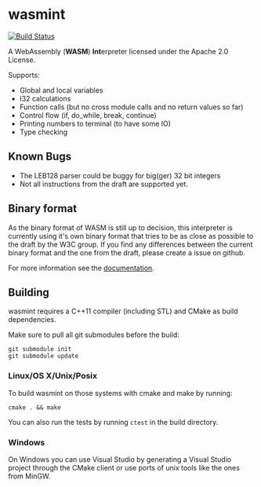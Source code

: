 # wasmint
[![Build Status](https://travis-ci.org/Teemperor/wasmint.svg?branch=master)](https://travis-ci.org/Teemperor/wasmint)

A WebAssembly (**WASM**) **Int**erpreter licensed under the Apache 2.0 License.

Supports:

* Global and local variables
* I32 calculations
* Function calls (but no cross module calls and no return values so far)
* Control flow (if, do_while, break, continue)
* Printing numbers to terminal (to have some IO)
* Type checking


## Known Bugs

* The LEB128 parser could be buggy for big(ger) 32 bit integers
* Not all instructions from the draft are supported yet.

## Binary format

As the binary format of WASM is still up to decision, this interpreter is currently using it's own 
binary format that tries to be as close as possible to the draft by the W3C group.
If you find any differences between the current binary format and the one from the draft, 
please create a issue on github.

For more information see the [documentation](docs/BinaryFormat.md).

## Building

wasmint requires a C++11 compiler (including STL) and CMake as build dependencies.

Make sure to pull all git submodules before the build:

```
git submodule init
git submodule update
```
### Linux/OS X/Unix/Posix

To build wasmint on those systems with cmake and make by running:

```
cmake . && make
```

You can also run the tests by running `ctest` in the build directory.

### Windows

On Windows you can use Visual Studio by generating a Visual Studio project through the CMake client or use 
ports of unix tools like the ones from MinGW.

